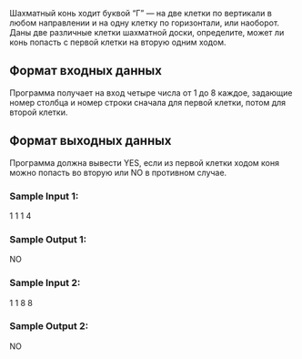 
Шахматный конь ходит буквой “Г” — на две клетки по вертикали в любом направлении и на одну клетку по горизонтали, или наоборот. Даны две различные клетки шахматной доски, определите, может ли конь попасть с первой клетки на вторую одним ходом.

## Формат входных данных
Программа получает на вход четыре числа от 1 до 8 каждое, задающие номер столбца и номер строки сначала для первой клетки, потом для второй клетки.
## Формат выходных данных
Программа должна вывести YES, если из первой клетки ходом коня можно попасть во вторую или NO в противном случае.
### Sample Input 1:

1
1
1
4
### Sample Output 1:

NO
### Sample Input 2:

1
1
8
8
### Sample Output 2:

NO
